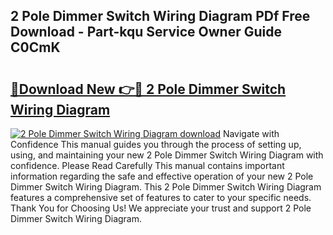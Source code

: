 ## 2 Pole Dimmer Switch Wiring Diagram PDf Free Download - Part-kqu Service Owner Guide C0CmK

# <h2><a href="http://dfrbnj.blite.top/?on=2+Pole+Dimmer+Switch+Wiring+Diagram">🔗Download New 👉🔴 2 Pole Dimmer Switch Wiring Diagram</a></h2>

[![2 Pole Dimmer Switch Wiring Diagram download](https://i.imgur.com/lujVjoI.png)](http://dfrbnj.blite.top/?on=2+Pole+Dimmer+Switch+Wiring+Diagram)
Navigate with Confidence This manual guides you through the process of setting up, using, and maintaining your new 2 Pole Dimmer Switch Wiring Diagram with confidence. Please Read Carefully This manual contains important information regarding the safe and effective operation of your new 2 Pole Dimmer Switch Wiring Diagram. This 2 Pole Dimmer Switch Wiring Diagram features a comprehensive set of features to cater to your specific needs. Thank You for Choosing Us! We appreciate your trust and support 2 Pole Dimmer Switch Wiring Diagram.

